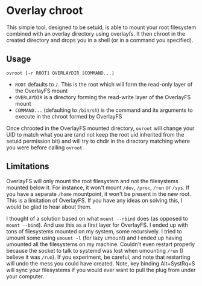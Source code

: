 Overlay chroot
==============

This simple tool, designed to be setuid, is able to mount your root filesystem combined with an overlay directory using overlayfs. It then chroot in the created directory and drops you in a shell (or in a command you specified).

Usage
-----

    ovroot [-r ROOT] OVERLAYDIR [COMMAND...]

* `ROOT` defaults to `/`. This is the root which will form the read-only layer of the OverlayFS mount
* `OVERLAYDIR` is a directory forming the read-write layer of the OverlayFS mount
* `COMMAND...` (defaulting to `/bin/sh`) is the command and its arguments to execute in the chroot formed by OverlayFS

Once chrooted in the OverlayFS mounted directory, `ovroot` will change your UID to match what you are (and not keep the root uid inherited from the setuid permission bit) and will try to chdir in the directory matching where you were before calling `ovroot`.

Limitations
-----------

OverlayFS will only mount the root filesystem and not the filesystems mounted below it. For instance, it won't mount `/dev`, `/proc`, `/run` or `/sys`. If you have a separate `/home` mountpoint, it won't be present in the new root. This is a limitation of OverlayFS. If you have any ideas on solving this, I would be glad to hear about them.

I thought of a solution based on what `mount --rbind` does (as opposed to `mount --bind`). And use this as a first layer for OverlayFS. I ended up with tons of filesystems mounted on my system, some recursively. I tried to umount some using `umount -l` (for lazy umount) and I ended up having umounted all the filesystems on my machine. Couldn't even restart properly because the socket to talk to systemd was lost when umounting `/run` (I believe it was `/run`). If you experiment, be careful, and note that restarting will undo the mess you could have created. Note, key binding Alt+SystRq+S will sync your filesystems if you would ever want to pull the plug from under your computer.
